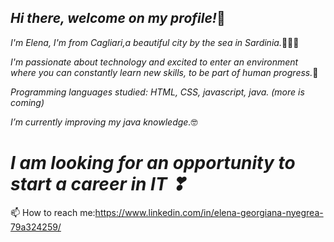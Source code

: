 ## *Hi there, welcome on my profile!*👋

*I'm Elena, I'm from Cagliari,a beautiful city by the sea in Sardinia.*🌊🌊🌊

*I'm passionate about technology and excited to enter an environment where you can constantly learn new skills, to be part of human progress.*🤩

*Programming languages studied: HTML, CSS, javascript, java. (more is coming)*

*I’m currently improving my java knowledge.*🤓

# *I am looking for an opportunity to start a career in IT ❣*

📫 How to reach me:https://www.linkedin.com/in/elena-georgiana-nyegrea-79a324259/

<!--
**HeelenaIT/HeelenaIT** is a ✨ _special_ ✨ repository because its `README.md` (this file) appears on your GitHub profile.

-->
